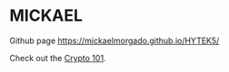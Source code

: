 # MICKAEL
Github page
https://mickaelmorgado.github.io/HYTEK5/

Check out the [Crypto 101](https://markdown-preview.github.io/?url=https://mickaelmorgado.github.io/HYTEK5/crypto101).
